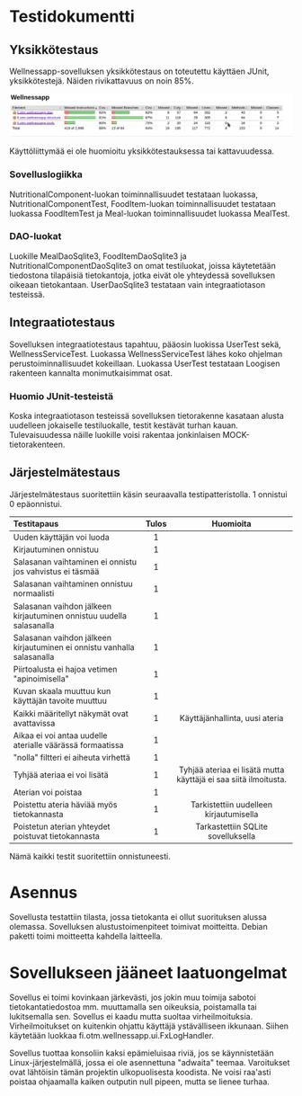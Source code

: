 # Testidokumentti
## Yksikkötestaus
Wellnessapp-sovelluksen yksikkötestaus on toteutettu käyttäen JUnit, yksikkötestejä.
Näiden rivikattavuus on noin 85%.

![coverage](https://raw.githubusercontent.com/ViliLipo/otm-harjoitustyo/master/dokumentaatio/coverage.png)

Käyttöliittymää ei ole huomioitu yksikkötestauksessa tai kattavuudessa.

### Sovelluslogiikka
 NutritionalComponent-luokan toiminnallisuudet testataan luokassa, NutritionalComponentTest,
 FoodItem-luokan toiminnallisuudet testataan luokassa FoodItemTest ja Meal-luokan toiminnallisuudet
 luokassa MealTest.

### DAO-luokat
Luokille MealDaoSqlite3, FoodItemDaoSqlite3 ja NutritionalComponentDaoSqlite3
on omat testiluokat, joissa käytetetään tiedostona tilapäisiä tietokantoja,
jotka eivät ole yhteydessä sovelluksen oikeaan tietokantaan. UserDaoSqlite3
testataan vain integraatiotason testeissä.

## Integraatiotestaus
Sovelluksen integraatiotestaus tapahtuu, pääosin luokissa UserTest sekä,
WellnessServiceTest. Luokassa WellnessServiceTest lähes koko ohjelman
perustoiminnallisuudet kokeillaan. Luokassa UserTest testataan
Loogisen rakenteen kannalta monimutkaisimmat osat.
### Huomio JUnit-testeistä
Koska integraatiotason testeissä sovelluksen tietorakenne kasataan alusta
uudelleen jokaiselle testiluokalle, testit kestävät turhan kauan.
Tulevaisuudessa näille luokille voisi rakentaa jonkinlaisen MOCK-tietorakenteen.
## Järjestelmätestaus

Järjestelmätestaus suoritettiin käsin seuraavalla testipatteristolla. 1 onnistui
0 epäonnistui.

|Testitapaus| Tulos| Huomioita|
|:---------| :-:| :--------:|
|Uuden käyttäjän voi luoda| 1| |
|Kirjautuminen onnistuu|1 | |
|Salasanan vaihtaminen ei onnistu jos vahvistus ei täsmää|1 | |
|Salasanan vaihtaminen onnistuu normaalisti |1 | |
|Salasanan vaihdon jälkeen kirjautuminen onnistuu uudella salasanalla|1 | |
|Salasanan vaihdon jälkeen kirjautuminen ei onnistu vanhalla salasanalla |1 |  |
|Piirtoalusta ei hajoa vetimen "apinoimisella"| 1 |  |
| Kuvan skaala muuttuu kun käyttäjän tavoite muuttuu| 1| |
| Kaikki määritellyt näkymät ovat avattavissa| 1 | Käyttäjänhallinta, uusi ateria|
| Aikaa ei voi antaa uudelle aterialle väärässä formaatissa| 1 | |
| "nolla" filtteri ei aiheuta virhettä|1 ||
| Tyhjää ateriaa ei voi lisätä|1 | Tyhjää ateriaa ei lisätä mutta käyttäjä ei saa siitä ilmoitusta.|
|Aterian voi poistaa| 1| |
| Poistettu ateria häviää myös tietokannasta|1 | Tarkistettiin uudelleen kirjautumisella|
|Poistetun aterian yhteydet poistuvat tietokannasta| 1 | Tarkastettiin SQLite sovelluksella|

Nämä kaikki testit suoritettiin onnistuneesti.

# Asennus
Sovellusta testattiin tilasta, jossa tietokanta ei ollut suorituksen alussa
olemassa. Sovelluksen alustustoimenpiteet toimivat moitteitta.
Debian paketti toimi moitteetta kahdella laitteella.

# Sovellukseen jääneet laatuongelmat
Sovellus ei toimi kovinkaan järkevästi, jos jokin muu toimija sabotoi tietokantatiedostoa
mm. muuttamalla sen oikeuksia, poistamalla tai lukitsemalla sen. Sovellus ei kaadu
mutta suoltaa virheilmoituksia. Virheilmoitukset on kuitenkin ohjattu käyttäjä
ystävälliseen ikkunaan. Siihen käytetään luokkaa fi.otm.wellnessapp.ui.FxLogHandler.

Sovellus tuottaa konsoliin kaksi epämieluisaa riviä, jos se käynnistetään
Linux-järjestelmällä, jossa ei ole asennettuna "adwaita" teemaa. Varoitukset ovat
lähtöisin tämän projektin ulkopuolisesta koodista. Ne voisi raa'asti poistaa
ohjaamalla kaiken outputin null pipeen, mutta se lienee turhaa.
